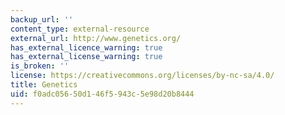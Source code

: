 ```yaml
---
backup_url: ''
content_type: external-resource
external_url: http://www.genetics.org/
has_external_licence_warning: true
has_external_license_warning: true
is_broken: ''
license: https://creativecommons.org/licenses/by-nc-sa/4.0/
title: Genetics
uid: f0adc056-50d1-46f5-943c-5e98d20b8444
---
```

